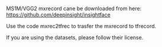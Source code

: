 MS1M/VGG2 mxrecord cane be downloaded from here: https://github.com/deepinsight/insightface

Use the code mxrec2tfrec to trasfer the mxrecord to tfrecord.

If you are using the datasets, please follow their license.
